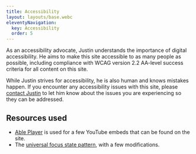 ```yaml
---
title: Accessibility
layout: layouts/base.webc
eleventyNavigation:
  key: Accessibility
  order: 5
---
```

As an accessibility advocate, Justin understands the importance of digital accessibility. He aims to make this site accessible to as many people as possible, including compliance with WCAG version 2.2 AA-level success criteria for all content on this site.

While Justin strives for accessibility, he is also human and knows mistakes happen. If you encounter any accessibility issues with this site, please [contact Justin](/contact) to let him know about the issues you are experiencing so they can be addressed.

## Resources used

- [Able Player](https://ableplayer.github.io/ableplayer/) is used for a few YouTube embeds that can be found on the site.
- The [universal focus state pattern](https://www.erikkroes.nl/blog/the-universal-focus-state/), with a few modifications.
